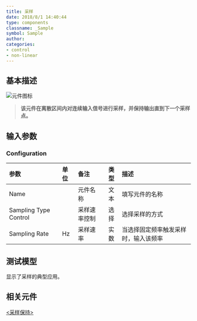 ```yaml
---
title: 采样
date: 2018/8/1 14:40:44
type: components
classname: _Sample
symbol: Sample
author: 
categories: 
- control
- non-linear
---
```

## <span id="comp_desc">基本描述</span>
![元件图标]()

> **该元件在离散区间内对连续输入信号进行采样，并保持输出直到下一个采样点。**

## <span id="comp_params">输入参数</span>
### <span id="comp_params_group_Configuration">Configuration</span>
| 参数 | 单位 | 备注 | 类型 | 描述 |
| :--- | :--- | :--- | :--: | :--- |
| <span id="comp_params_param_Name">Name</span> |  | 元件名称 | 文本 | 填写元件的名称 |
| <span id="comp_params_param_Control">Sampling Type Control</span> |  | 采样速率控制 | 选择 |选择采样的方式  |
| <span id="comp_params_param_Rate">Sampling Rate</span> | Hz | 采样速率 | 实数 | 当选择固定频率触发采样时，输入该频率 |

[Name]: #comp_params_param_Name "Name"
[Sampling Type Control]: #comp_params_param_Control "Sampling Type Control"
[Sampling Rate]: #comp_params_param_Rate "Sampling Rate"

## <span id="comp_example">测试模型</span>
[<test name>](<test link>)显示了采样的典型应用。

## <span id="comp_seealso">相关元件</span>
[<采样保持>](<test link>)




